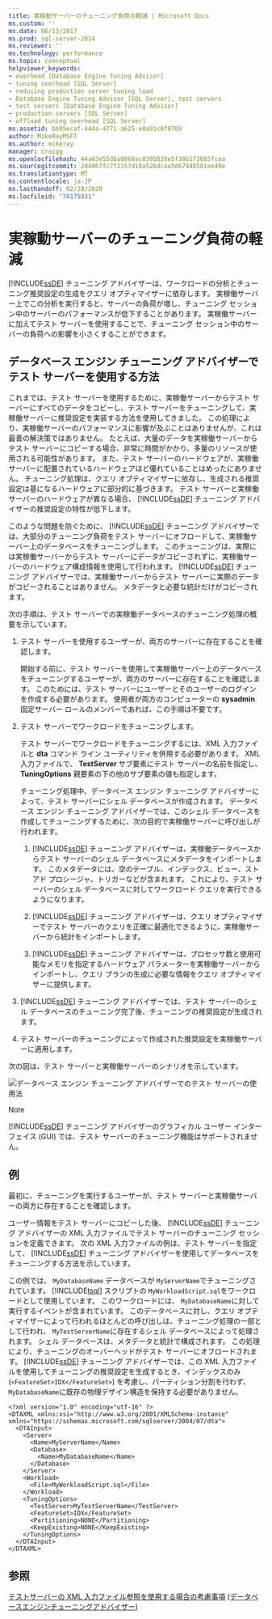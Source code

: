 ```yaml
---
title: 実稼動サーバーのチューニング負荷の軽減 | Microsoft Docs
ms.custom: ''
ms.date: 06/13/2017
ms.prod: sql-server-2014
ms.reviewer: ''
ms.technology: performance
ms.topic: conceptual
helpviewer_keywords:
- overhead [Database Engine Tuning Advisor]
- tuning overhead [SQL Server]
- reducing production server tuning load
- Database Engine Tuning Advisor [SQL Server], test servers
- test servers [Database Engine Tuning Advisor]
- production servers [SQL Server]
- offload tuning overhead [SQL Server]
ms.assetid: bb95ecaf-444a-4771-a625-e0a91c8f0709
author: MikeRayMSFT
ms.author: mikeray
manager: craigg
ms.openlocfilehash: 44a63e55d6a0868ac8395828e5f386573665fcaa
ms.sourcegitcommit: 2d4067fc7f2157d10a526dcaa5d67948581ee49e
ms.translationtype: MT
ms.contentlocale: ja-JP
ms.lasthandoff: 02/28/2020
ms.locfileid: "78175831"
---
```

# <a name="reduce-the-production-server-tuning-load"></a>実稼動サーバーのチューニング負荷の軽減
  [!INCLUDE[ssDE](../../../includes/ssde-md.md)] チューニング アドバイザーは、ワークロードの分析とチューニング推奨設定の生成をクエリ オプティマイザーに依存します。 実稼働サーバー上でこの分析を実行すると、サーバーの負荷が増し、チューニング セッション中のサーバーのパフォーマンスが低下することがあります。 実稼働サーバーに加えてテスト サーバーを使用することで、チューニング セッション中のサーバーの負荷への影響を小さくすることができます。

## <a name="how-database-engine-tuning-advisor-uses-a-test-server"></a>データベース エンジン チューニング アドバイザーでテスト サーバーを使用する方法
 これまでは、テスト サーバーを使用するために、実稼働サーバーからテスト サーバーにすべてのデータをコピーし、テスト サーバーをチューニングして、実稼働サーバーに推奨設定を実装する方法を使用してきました。 この処理により、実稼働サーバーのパフォーマンスに影響が及ぶことはありませんが、これは最善の解決策ではありません。 たとえば、大量のデータを実稼働サーバーからテスト サーバーにコピーする場合、非常に時間がかかり、多量のリソースが使用される可能性があります。 また、テスト サーバーのハードウェアが、実稼働サーバーに配置されているハードウェアほど優れていることはめったにありません。 チューニング処理は、クエリ オプティマイザーに依存し、生成される推奨設定は基になるハードウェアに部分的に基づきます。 テスト サーバーと実稼働サーバーのハードウェアが異なる場合、 [!INCLUDE[ssDE](../../../includes/ssde-md.md)] チューニング アドバイザーの推奨設定の特性が低下します。

 このような問題を防ぐために、 [!INCLUDE[ssDE](../../../includes/ssde-md.md)] チューニング アドバイザーでは、大部分のチューニング負荷をテスト サーバーにオフロードして、実稼働サーバー上のデータベースをチューニングします。 このチューニングは、実際には実稼働サーバーからテスト サーバーにデータがコピーされずに、実稼働サーバーのハードウェア構成情報を使用して行われます。 [!INCLUDE[ssDE](../../../includes/ssde-md.md)] チューニング アドバイザーでは、実稼働サーバーからテスト サーバーに実際のデータがコピーされることはありません。 メタデータと必要な統計だけがコピーされます。

 次の手順は、テスト サーバーでの実稼働データベースのチューニング処理の概要を示しています。

1.  テスト サーバーを使用するユーザーが、両方のサーバーに存在することを確認します。

     開始する前に、テスト サーバーを使用して実稼働サーバー上のデータベースをチューニングするユーザーが、両方のサーバーに存在することを確認します。 このためには、テスト サーバーにユーザーとそのユーザーのログインを作成する必要があります。 使用者が両方のコンピューターの **sysadmin** 固定サーバー ロールのメンバーであれば、この手順は不要です。

2.  テスト サーバーでワークロードをチューニングします。

     テスト サーバーでワークロードをチューニングするには、XML 入力ファイルと **dta** コマンド ライン ユーティリティを併用する必要があります。 XML 入力ファイルで、 **TestServer** サブ要素にテスト サーバーの名前を指定し、 **TuningOptions** 親要素の下の他のサブ要素の値も指定します。

     チューニング処理中、データベース エンジン チューニング アドバイザーによって、テスト サーバーにシェル データベースが作成されます。 データベース エンジン チューニング アドバイザーでは、このシェル データベースを作成してチューニングするために、次の目的で実稼働サーバーに呼び出しが行われます。

    1.  [!INCLUDE[ssDE](../../../includes/ssde-md.md)] チューニング アドバイザーは、実稼働データベースからテスト サーバーのシェル データベースにメタデータをインポートします。 このメタデータには、空のテーブル、インデックス、ビュー、ストアド プロシージャ、トリガーなどが含まれます。 これにより、テスト サーバーのシェル データベースに対してワークロード クエリを実行できるようになります。

    2.  [!INCLUDE[ssDE](../../../includes/ssde-md.md)] チューニング アドバイザーは、クエリ オプティマイザーでテスト サーバーのクエリを正確に最適化できるように、実稼働サーバーから統計をインポートします。

    3.  [!INCLUDE[ssDE](../../../includes/ssde-md.md)] チューニング アドバイザーは、プロセッサ数と使用可能なメモリを指定するハードウェア パラメーターを実稼働サーバーからインポートし、クエリ プランの生成に必要な情報をクエリ オプティマイザーに提供します。

3.  [!INCLUDE[ssDE](../../../includes/ssde-md.md)] チューニング アドバイザーでは、テスト サーバーのシェル データベースのチューニング完了後、チューニングの推奨設定が生成されます。

4.  テスト サーバーのチューニングによって作成された推奨設定を実稼働サーバーに適用します。

 次の図は、テスト サーバーと実稼働サーバーのシナリオを示しています。

 ![データベース エンジン チューニング アドバイザーでのテスト サーバーの使用法](../../database-engine/media/testsvr.gif "データベースエンジンチューニングアドバイザーテストサーバーの使用状況")

> [!NOTE]
>  [!INCLUDE[ssDE](../../../includes/ssde-md.md)] チューニング アドバイザーのグラフィカル ユーザー インターフェイス (GUI) では、テスト サーバーのチューニング機能はサポートされません。

## <a name="example"></a>例
 最初に、チューニングを実行するユーザーが、テスト サーバーと実稼働サーバーの両方に存在することを確認します。

 ユーザー情報をテスト サーバーにコピーした後、 [!INCLUDE[ssDE](../../../includes/ssde-md.md)] チューニング アドバイザーの XML 入力ファイルでテスト サーバーのチューニング セッションを定義できます。 次の XML 入力ファイルの例は、テスト サーバーを指定して、 [!INCLUDE[ssDE](../../../includes/ssde-md.md)] チューニング アドバイザーを使用してデータベースをチューニングする方法を示しています。

 この例では、 `MyDatabaseName` データベースが `MyServerName`でチューニングされています。 [!INCLUDE[tsql](../../includes/tsql-md.md)] スクリプトの `MyWorkloadScript.sql`をワークロードとして使用しています。 このワークロードには、 `MyDatabaseName`に対して実行するイベントが含まれています。 このデータベースに対し、クエリ オプティマイザーによって行われるほとんどの呼び出しは、チューニング処理の一部として行われ、 `MyTestServerName`に存在するシェル データベースによって処理されます。 シェル データベースは、メタデータと統計で構成されます。 この処理により、チューニングのオーバーヘッドがテスト サーバーにオフロードされます。 [!INCLUDE[ssDE](../../../includes/ssde-md.md)] チューニング アドバイザーでは、この XML 入力ファイルを使用してチューニングの推奨設定を生成するとき、インデックスのみ (`<FeatureSet>IDX</FeatureSet>`) を考慮し、パーティション分割を行わず、 `MyDatabaseName`に既存の物理デザイン構造を保持する必要がありません。

```
<?xml version="1.0" encoding="utf-16" ?>
<DTAXML xmlns:xsi="http://www.w3.org/2001/XMLSchema-instance" xmlns="https://schemas.microsoft.com/sqlserver/2004/07/dta">
  <DTAInput>
    <Server>
      <Name>MyServerName</Name>
      <Database>
        <Name>MyDatabaseName</Name>
      </Database>
    </Server>
    <Workload>
      <File>MyWorkloadScript.sql</File>
    </Workload>
    <TuningOptions>
      <TestServer>MyTestServerName</TestServer>
      <FeatureSet>IDX</FeatureSet>
      <Partitioning>NONE</Partitioning>
      <KeepExisting>NONE</KeepExisting>
    </TuningOptions>
  </DTAInput>
</DTAXML>
```

## <a name="see-also"></a>参照
 [テストサーバーの XML 入力ファイル参照を使用する場合の考慮事項](considerations-for-using-test-servers.md) [&#40;データベースエンジンチューニングアドバイザー&#41;](database-engine-tuning-advisor.md)


